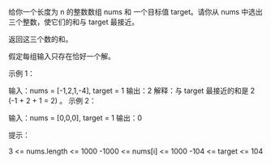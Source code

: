 给你一个长度为 n 的整数数组 nums 和 一个目标值 target。请你从 nums 中选出三个整数，使它们的和与 target 最接近。

返回这三个数的和。

假定每组输入只存在恰好一个解。

 

示例 1：

输入：nums = [-1,2,1,-4], target = 1
输出：2
解释：与 target 最接近的和是 2 (-1 + 2 + 1 = 2) 。
示例 2：

输入：nums = [0,0,0], target = 1
输出：0


提示：

3 <= nums.length <= 1000
-1000 <= nums[i] <= 1000
-104 <= target <= 104
